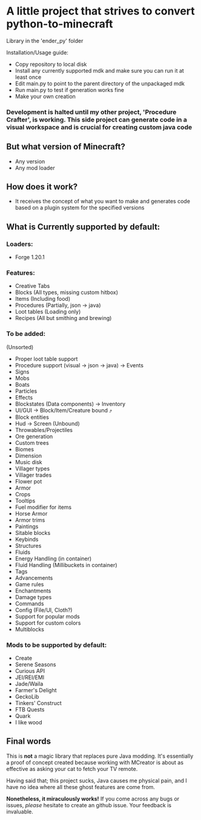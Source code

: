 # A little project that strives to convert python-to-minecraft

Library in the 'ender_py' folder

Installation/Usage guide:

- Copy repository to local disk
- Install any currently supported mdk and make sure you can run it at least once
- Edit main.py to point to the parent directory of the unpackaged mdk
- Run main.py to test if generation works fine
- Make your own creation

### Development is halted until my other project, 'Procedure Crafter', is working. This side project can generate code in a visual workspace and is crucial for creating custom java code

## But what version of Minecraft?

- Any version
- Any mod loader

## How does it work?

- It receives the concept of what you want to make and generates code based on a plugin system for the specified versions

## What is Currently supported by default:

### Loaders:

- Forge 1.20.1

### Features:

- Creative Tabs
- Blocks (All types, missing custom hitbox)
- Items (Including food)
- Procedures (Partially, json -> java)
- Loot tables (Loading only)
- Recipes (All but smithing and brewing)

### To be added:

(Unsorted)

- Proper loot table support
- Procedure support (visual -> json -> java) -> Events
- Signs
- Mobs
- Boats
- Particles
- Effects
- Blockstates (Data components) -> Inventory
- UI/GUI -> Block/Item/Creature bound ⤴
- Block entities
- Hud -> Screen (Unbound)
- Throwables/Projectiles
- Ore generation
- Custom trees
- Biomes
- Dimension
- Music disk
- Villager types
- Villager trades
- Flower pot
- Armor
- Crops
- Tooltips
- Fuel modifier for items
- Horse Armor
- Armor trims
- Paintings
- Sitable blocks
- Keybinds
- Structures
- Fluids
- Energy Handling (in container)
- Fluid Handling (Millibuckets in container)
- Tags
- Advancements
- Game rules
- Enchantments
- Damage types
- Commands
- Config (File/UI, Cloth?)
- Support for popular mods
- Support for custom colors
- Multiblocks

### Mods to be supported by default:

- Create
- Serene Seasons
- Curious API
- JEI/REI/EMI
- Jade/Waila
- Farmer's Delight
- GeckoLib
- Tinkers' Construct
- FTB Quests
- Quark
- I like wood

## Final words

This is **not** a magic library that replaces pure Java modding. It's essentially a proof of concept created because working with MCreator is about as effective as asking your cat to fetch your TV remote.

Having said that;
this project sucks,
Java causes me physical pain,
and I have no idea where all these ghost features are come from.

**Nonetheless, it miraculously works!** If you come across any bugs or issues, _please_ hesitate to create an github issue. Your feedback is invaluable.
